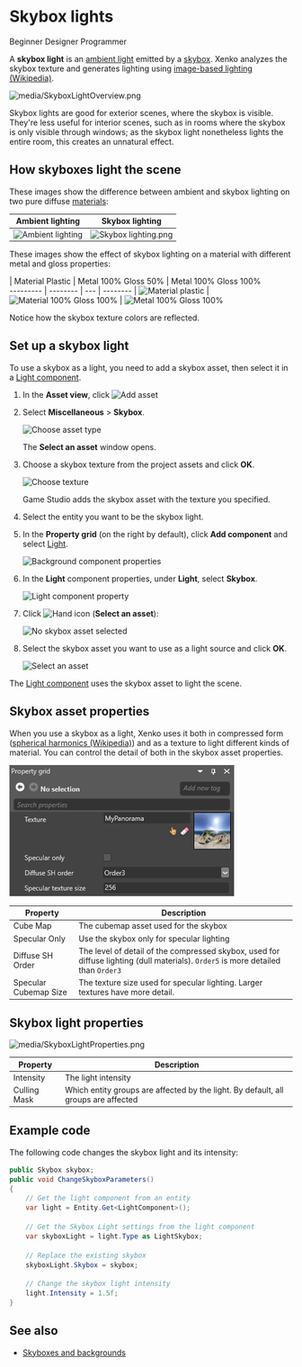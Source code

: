 # Skybox lights

<span class="label label-doc-level">Beginner</span>
<span class="label label-doc-audience">Designer</span>
<span class="label label-doc-audience">Programmer</span>

A **skybox light** is an [ambient light](ambient-lights.md) emitted by a [skybox](../skyboxes.md). Xenko analyzes the skybox texture and generates lighting using [image-based lighting (Wikipedia)](https://en.wikipedia.org/wiki/Image-based_lighting).

![media/SkyboxLightOverview.png](media/SkyboxLightOverview.png)

Skybox lights are good for exterior scenes, where the skybox is visible. They're less useful for interior scenes, such as in rooms where the skybox is only visible through windows; as the skybox light nonetheless lights the entire room, this creates an unnatural effect.

## How skyboxes light the scene

These images show the difference between ambient and skybox lighting on two pure diffuse [materials](../materials/index.md):

| Ambient lighting                                     | Skybox lighting     
| ---------------------------------------------------- | -------------------------------
| ![Ambient lighting](media/AmbientLight.png)  | ![Skybox lighting.png](media/SkyboxLight-MaterialPureDiffuse.png) 
                    
These images show the effect of skybox lighting on a material with different metal and gloss properties:

| Material Plastic    | Metal 100% Gloss 50%     | Metal 100% Gloss 100%   
--------- | -------- | --- | -------- |
 ![Material plastic](media/SkyboxLight-MaterialPlastic.png)  | ![Material 100% Gloss 100%](media/SkyboxLight-MaterialMetal100Gloss50.png)  | ![Metal 100% Gloss 100%](media/SkyboxLight-MaterialMetal100Gloss100.png)  

Notice how the skybox texture colors are reflected.

## Set up a skybox light

To use a skybox as a light, you need to add a skybox asset, then select it in a [Light component](xref:SiliconStudio.Xenko.Engine.LightComponent).

1. In the **Asset view**, click ![Add asset](media/engine-skybox-add-new-asset-button.png)

2. Select **Miscellaneous** > **Skybox**.

    ![Choose asset type](media/engine-skybox-choose-asset-type.png)

    The **Select an asset** window opens.

3. Choose a skybox texture from the project assets and click **OK**.
    
    ![Choose texture](media/engine-skybox-select-skybox-texture.png)

	Game Studio adds the skybox asset with the texture you specified.

4. Select the entity you want to be the skybox light.

5. In the **Property grid** (on the right by default), click **Add component** and select [Light](xref:SiliconStudio.Xenko.Engine.LightComponent).

    ![Background component properties](media/skybox-add-light-component.png)

6. In the **Light** component properties, under **Light**, select **Skybox**.

    ![Light component property](media/light-component-property.png)

7. Click ![Hand icon](~/manual/game-studio/media/hand-icon.png) (**Select an asset**):

	![No skybox asset selected](media/no-skybox-asset-selected.png)

8. Select the skybox asset you want to use as a light source and click **OK**.

	![Select an asset](media/select-skybox-asset.png)

The [Light component](xref:SiliconStudio.Xenko.Engine.LightComponent) uses the skybox asset to light the scene.

## Skybox asset properties

When you use a skybox as a light, Xenko uses it both in compressed form ([spherical harmonics (Wikipedia)](https://en.wikipedia.org/wiki/Spherical_harmonics)) and as a texture to light different kinds of material. You can control the detail of both in the skybox asset properties.

![Skybox lighting properties](media/skybox-asset-properties.png)

| Property     | Description                  
| ------------ | ---------- 
| Cube Map |  The cubemap asset used for the skybox
| Specular Only      |  Use the skybox only for specular lighting
| Diffuse SH Order  | The level of detail of the compressed skybox, used for diffuse lighting (dull materials). `Order5` is more detailed than `Order3`
| Specular Cubemap Size | The texture size used for specular lighting. Larger textures have more detail.

## Skybox light properties

![media/SkyboxLightProperties.png](media/SkyboxLightProperties.png) 

| Property     | Description   
| ------------ | ----------
| Intensity    | The light intensity 
| Culling Mask | Which entity groups are affected by the light. By default, all groups are affected

## Example code

The following code changes the skybox light and its intensity:

```cs
public Skybox skybox;
public void ChangeSkyboxParameters()
{
    // Get the light component from an entity
	var light = Entity.Get<LightComponent>();

	// Get the Skybox Light settings from the light component
	var skyboxLight = light.Type as LightSkybox;

	// Replace the existing skybox
	skyboxLight.Skybox = skybox;

	// Change the skybox light intensity
	light.Intensity = 1.5f;
}
```

## See also

* [Skyboxes and backgrounds](../textures/skyboxes-and-backgrounds.md)